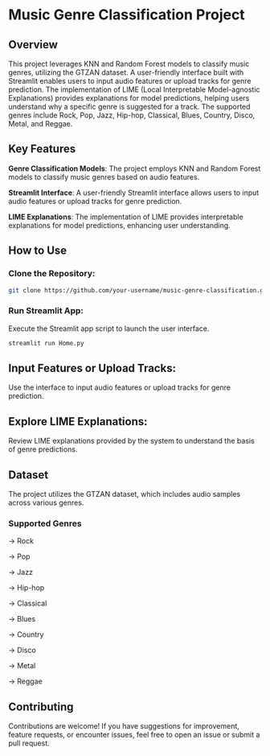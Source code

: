 # Music Genre Classification Project

## Overview
This project leverages KNN and Random Forest models to classify music genres, utilizing the GTZAN dataset. A user-friendly interface built with Streamlit enables users to input audio features or upload tracks for genre prediction. The implementation of LIME (Local Interpretable Model-agnostic Explanations) provides explanations for model predictions, helping users understand why a specific genre is suggested for a track. The supported genres include Rock, Pop, Jazz, Hip-hop, Classical, Blues, Country, Disco, Metal, and Reggae.

## Key Features
**Genre Classification Models**:
The project employs KNN and Random Forest models to classify music genres based on audio features.

**Streamlit Interface**:
A user-friendly Streamlit interface allows users to input audio features or upload tracks for genre prediction.

**LIME Explanations**:
The implementation of LIME provides interpretable explanations for model predictions, enhancing user understanding.

## How to Use

### Clone the Repository:

```bash
git clone https://github.com/your-username/music-genre-classification.git
```

### Run Streamlit App:
Execute the Streamlit app script to launch the user interface.
```bash
streamlit run Home.py
```

## Input Features or Upload Tracks:
Use the interface to input audio features or upload tracks for genre prediction.

## Explore LIME Explanations:
Review LIME explanations provided by the system to understand the basis of genre predictions.

## Dataset
The project utilizes the GTZAN dataset, which includes audio samples across various genres.

### Supported Genres
-> Rock

-> Pop

-> Jazz

-> Hip-hop

-> Classical

-> Blues

-> Country

-> Disco

-> Metal

-> Reggae

## Contributing
Contributions are welcome! If you have suggestions for improvement, feature requests, or encounter issues, feel free to open an issue or submit a pull request.
